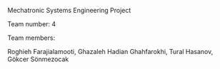 Mechatronic Systems Engineering Project

Team number: 
4

Team members:

Roghieh Farajialamooti,
Ghazaleh Hadian Ghahfarokhi,
Tural Hasanov,
Gökcer Sönmezocak
